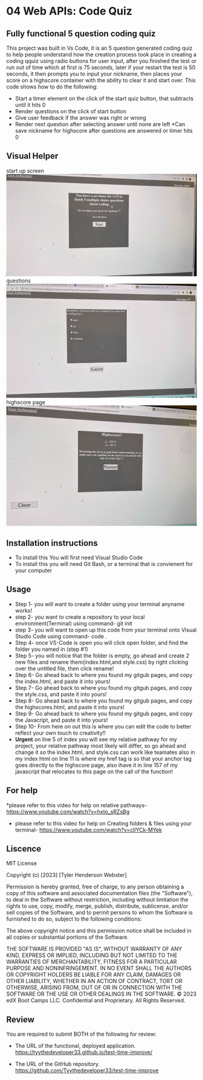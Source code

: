 # 04 Web APIs: Code Quiz

## Fully functional 5 question coding quiz 
This project was built in Vs Code, it is an 5 question generated coding quiz to help people understand how the creation process took place in creating a coding qquiz using radio buttons for user input, after you finished the test or run out of time which at first is 75 seconds, later if your restart the test is 50 seconds, it  then prompts you to input your nickname, then places your score on a highscore container with the ability to clear it and start over. This code shows how to do the following:

* Start a timer element on the click of the start quiz button, that subtracts until it hits 0
* Render questions on the click of start button
* Give user feedback if the answer was right or wrong
* Render next question after selecting answer until none are left
*Can save nickname for highscore after questions are answered or timer hits 0

## Visual Helper
start up screen
![screenshot of coding quiz](./images/IMG_0554.jpg)
questions
![screenshot of coding quiz](./images/IMG_0555.jpg)
highscore page
![screenshot of coding quiz](./images/IMG_0552.jpg)

## Installation instructions
* To install this You will first need Visual Studio Code
 * To install this you will need Git Bash, or a terminal that is convienent for your computer
## Usage
 * Step 1- you will want to create a folder using your terminal anyname works!
 * step 2- you want to create a repository to your local environment(Terminal) using command- git init
 * step 3- you will want to open up this code from your terminal onto Visual Studio Code using command- code .
 * Step 4- once VS-Code is open you will click open folder, and find the folder you named in (step #1)
 * Step 5- you will notice that the folder is empty, go ahead and create 2 new files  and rename them(index.html,and style.css) by right clicking over the untitled file, then click rename!
 * Step 6- Go ahead back to where you found my gitgub pages, and copy the index.html, and paste it into yours!
 * Step 7- Go ahead back to where you found my gitgub pages, and copy the style.css, and paste it into yours!
 * Step 8- Go ahead back to where you found my gitgub pages, and copy the highscores.html, and paste it into yours!
 * Step 9- Go ahead back to where you found my gitgub pages, and copy the Javacript, and paste it into yours!
 * Step 10- From here on out this is where you can edit the code to better reflect your own touch to creativity!!
* **Urgent** on line 5 of index you will see my relative pathway for my project, your relative pathway most likely will differ, so go ahead and change it so the index.html, and style.css can work like teamates also in my index html on line 11 is where my href tag is so that your anchor tag goes directly to the highscore page, also ihave it in line 157 of my javascript that relocates to this page on the call of the function!
## For help
*please refer to this video for help on relative pathways- https://www.youtube.com/watch?v=hxto_sRZsBg 
 * please refer to this video for help on Creating folders & files using your terminal- https://www.youtube.com/watch?v=cllYCk-MYek

## Liscence
MIT License

Copyright (c) [2023] [Tyler Henderson Webster]

Permission is hereby granted, free of charge, to any person obtaining a copy
of this software and associated documentation files (the "Software"), to deal
in the Software without restriction, including without limitation the rights
to use, copy, modify, merge, publish, distribute, sublicense, and/or sell
copies of the Software, and to permit persons to whom the Software is
furnished to do so, subject to the following conditions:

The above copyright notice and this permission notice shall be included in all
copies or substantial portions of the Software.

THE SOFTWARE IS PROVIDED "AS IS", WITHOUT WARRANTY OF ANY KIND, EXPRESS OR
IMPLIED, INCLUDING BUT NOT LIMITED TO THE WARRANTIES OF MERCHANTABILITY,
FITNESS FOR A PARTICULAR PURPOSE AND NONINFRINGEMENT. IN NO EVENT SHALL THE
AUTHORS OR COPYRIGHT HOLDERS BE LIABLE FOR ANY CLAIM, DAMAGES OR OTHER
LIABILITY, WHETHER IN AN ACTION OF CONTRACT, TORT OR OTHERWISE, ARISING FROM,
OUT OF OR IN CONNECTION WITH THE SOFTWARE OR THE USE OR OTHER DEALINGS IN THE
SOFTWARE.
© 2023 edX Boot Camps LLC. Confidential and Proprietary. All Rights Reserved.
## Review

You are required to submit BOTH of the following for review:

* The URL of the functional, deployed application.
https://tyythedeveloper33.github.io/test-time-improve/

* The URL of the GitHub repository.
https://github.com/Tyythedeveloper33/test-time-improve




